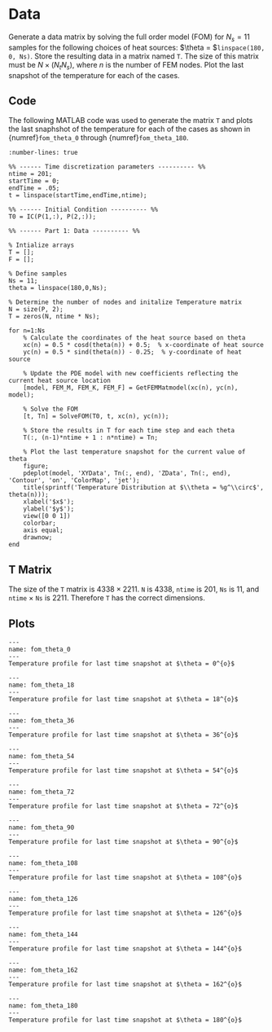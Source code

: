 # Data

Generate a data matrix by solving the full order model (FOM) for $N_{s} = 11$ samples for the following choices of heat sources: $\theta = $`linspace(180, 0, Ns)`. Store the resulting data in a matrix named `T`. The size of this matrix must be $N \times (N_{t}N_{s})$, where $n$ is the number of FEM nodes. Plot the last snapshot of the temperature for each of the cases.

## Code

The following MATLAB code was used to generate the matrix `T` and plots the last snaphshot of the temperature for each of the cases as shown in {numref}`fom_theta_0` through {numref}`fom_theta_180`.

```{code} matlab
:number-lines: true

%% ------ Time discretization parameters ---------- %%
ntime = 201;
startTime = 0;
endTime = .05;
t = linspace(startTime,endTime,ntime);

%% ------ Initial Condition ---------- %%
T0 = IC(P(1,:), P(2,:));

%% ------ Part 1: Data ---------- %%

% Intialize arrays
T = [];
F = [];

% Define samples
Ns = 11;
theta = linspace(180,0,Ns);

% Determine the number of nodes and initalize Temperature matrix
N = size(P, 2);
T = zeros(N, ntime * Ns);

for n=1:Ns
    % Calculate the coordinates of the heat source based on theta
    xc(n) = 0.5 * cosd(theta(n)) + 0.5;  % x-coordinate of heat source
    yc(n) = 0.5 * sind(theta(n)) - 0.25;  % y-coordinate of heat source
    
    % Update the PDE model with new coefficients reflecting the current heat source location
    [model, FEM_M, FEM_K, FEM_F] = GetFEMMatmodel(xc(n), yc(n), model);
    
    % Solve the FOM
    [t, Tn] = SolveFOM(T0, t, xc(n), yc(n));
    
    % Store the results in T for each time step and each theta
    T(:, (n-1)*ntime + 1 : n*ntime) = Tn;
    
    % Plot the last temperature snapshot for the current value of theta
    figure;
    pdeplot(model, 'XYData', Tn(:, end), 'ZData', Tn(:, end), 'Contour', 'on', 'ColorMap', 'jet');
    title(sprintf('Temperature Distribution at $\\theta = %g^\\circ$', theta(n)));
    xlabel('$x$');
    ylabel('$y$');
    view([0 0 1])
    colorbar;
    axis equal;
    drawnow;
end
```

## T Matrix

The size of the `T` matrix is $4338 \times 2211$. `N` is $4338$, `ntime` is $201$, `Ns` is $11$, and `ntime` $\times$ `Ns` is $2211$.  Therefore `T` has the correct dimensions.

## Plots

```{figure} img/fom_theta_0.png
---
name: fom_theta_0
---
Temperature profile for last time snapshot at $\theta = 0^{o}$
```

```{figure} img/fom_theta_18.png
---
name: fom_theta_18
---
Temperature profile for last time snapshot at $\theta = 18^{o}$
```

```{figure} img/fom_theta_36.png
---
name: fom_theta_36
---
Temperature profile for last time snapshot at $\theta = 36^{o}$
```

```{figure} img/fom_theta_54.png
---
name: fom_theta_54
---
Temperature profile for last time snapshot at $\theta = 54^{o}$
```

```{figure} img/fom_theta_72.png
---
name: fom_theta_72
---
Temperature profile for last time snapshot at $\theta = 72^{o}$
```

```{figure} img/fom_theta_90.png
---
name: fom_theta_90
---
Temperature profile for last time snapshot at $\theta = 90^{o}$
```

```{figure} img/fom_theta_108.png
---
name: fom_theta_108
---
Temperature profile for last time snapshot at $\theta = 108^{o}$
```

```{figure} img/fom_theta_126.png
---
name: fom_theta_126
---
Temperature profile for last time snapshot at $\theta = 126^{o}$
```

```{figure} img/fom_theta_144.png
---
name: fom_theta_144
---
Temperature profile for last time snapshot at $\theta = 144^{o}$
```

```{figure} img/fom_theta_162.png
---
name: fom_theta_162
---
Temperature profile for last time snapshot at $\theta = 162^{o}$
```

```{figure} img/fom_theta_180.png
---
name: fom_theta_180
---
Temperature profile for last time snapshot at $\theta = 180^{o}$
```
